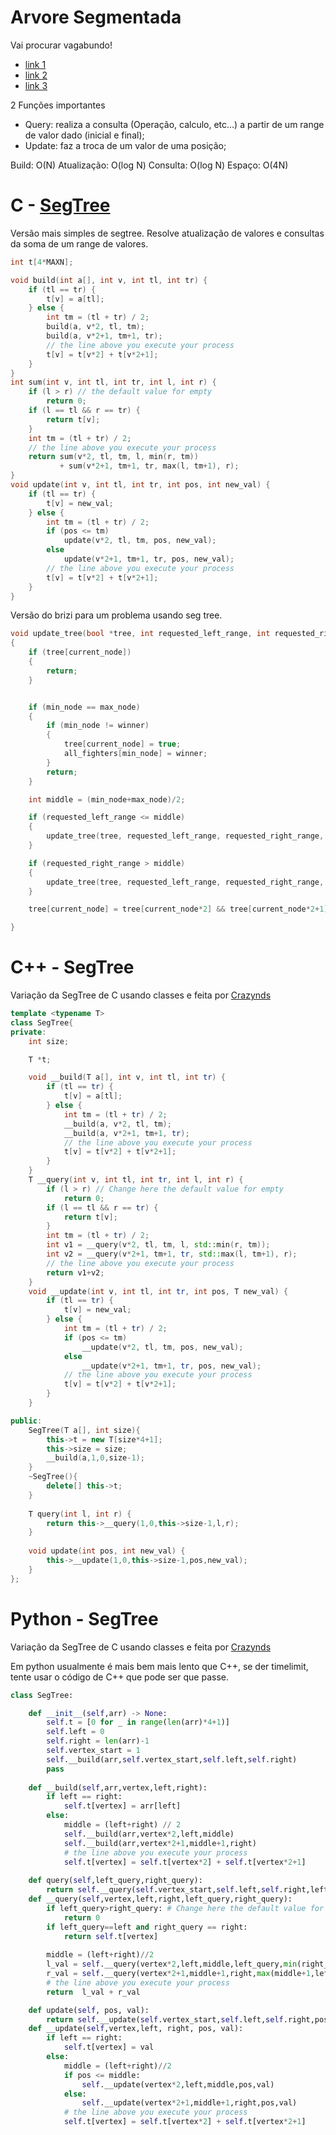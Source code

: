 # Arvore Segmentada

Vai procurar vagabundo!

- [link 1](https://cp-algorithms.com/data_structures/segment_tree.html)
- [link 2](https://www.youtube.com/watch?v=CN0N1ddJ9hA&ab_channel=GauravSen)
- [link 3](https://www.geeksforgeeks.org/segment-tree-data-structure/)


2 Funções importantes

- Query: realiza a consulta (Operação, calculo, etc...) a partir de um range de valor dado (inicial e final);
- Update: faz a troca de um valor de uma posição;

Build: O(N)
Atualização: O(log N)
Consulta: O(log N)
Espaço: O(4N)


# C - [SegTree](https://cp-algorithms.com/data_structures/segment_tree.html)

Versão mais simples de segtree.
Resolve atualização de valores e consultas da soma de um range de valores.

```C
int t[4*MAXN];

void build(int a[], int v, int tl, int tr) {
    if (tl == tr) {
        t[v] = a[tl];
    } else {
        int tm = (tl + tr) / 2;
        build(a, v*2, tl, tm);
        build(a, v*2+1, tm+1, tr);
        // the line above you execute your process
        t[v] = t[v*2] + t[v*2+1];
    }
}
int sum(int v, int tl, int tr, int l, int r) {
    if (l > r) // the default value for empty 
        return 0;
    if (l == tl && r == tr) {
        return t[v];
    }
    int tm = (tl + tr) / 2;
    // the line above you execute your process
    return sum(v*2, tl, tm, l, min(r, tm))
           + sum(v*2+1, tm+1, tr, max(l, tm+1), r);
}
void update(int v, int tl, int tr, int pos, int new_val) {
    if (tl == tr) {
        t[v] = new_val;
    } else {
        int tm = (tl + tr) / 2;
        if (pos <= tm)
            update(v*2, tl, tm, pos, new_val);
        else
            update(v*2+1, tm+1, tr, pos, new_val);
        // the line above you execute your process
        t[v] = t[v*2] + t[v*2+1];
    }
}

```

Versão do brizi para um problema usando seg tree.

```c
void update_tree(bool *tree, int requested_left_range, int requested_right_range, int min_node, int max_node, int current_node, int winner)
{
    if (tree[current_node])
    {
        return;
    }


    if (min_node == max_node)
    {       
        if (min_node != winner)
        {
            tree[current_node] = true;
            all_fighters[min_node] = winner;
        }
        return;
    }

    int middle = (min_node+max_node)/2;

    if (requested_left_range <= middle)
    {
        update_tree(tree, requested_left_range, requested_right_range, min_node, middle, current_node*2, winner);
    }

    if (requested_right_range > middle)
    {
        update_tree(tree, requested_left_range, requested_right_range, middle+1, max_node, current_node*2+1, winner);
    }

    tree[current_node] = tree[current_node*2] && tree[current_node*2+1];

}
```



# C++ - SegTree

Variação da SegTree de C usando classes e feita por [Crazynds](https://github.com/crazynds)

```C++
template <typename T>
class SegTree{
private:
    int size;

    T *t;

    void __build(T a[], int v, int tl, int tr) {
        if (tl == tr) {
            t[v] = a[tl];
        } else {
            int tm = (tl + tr) / 2;
            __build(a, v*2, tl, tm);
            __build(a, v*2+1, tm+1, tr);
            // the line above you execute your process
            t[v] = t[v*2] + t[v*2+1];
        }
    }
    T __query(int v, int tl, int tr, int l, int r) {
        if (l > r) // Change here the default value for empty
            return 0;
        if (l == tl && r == tr) {
            return t[v];
        }
        int tm = (tl + tr) / 2;
        int v1 = __query(v*2, tl, tm, l, std::min(r, tm));
        int v2 = __query(v*2+1, tm+1, tr, std::max(l, tm+1), r);
        // the line above you execute your process
        return v1+v2;
    }
    void __update(int v, int tl, int tr, int pos, T new_val) {
        if (tl == tr) {
            t[v] = new_val;
        } else {
            int tm = (tl + tr) / 2;
            if (pos <= tm)
                __update(v*2, tl, tm, pos, new_val);
            else
                __update(v*2+1, tm+1, tr, pos, new_val);
            // the line above you execute your process
            t[v] = t[v*2] + t[v*2+1];
        }
    }

public:
    SegTree(T a[], int size){
        this->t = new T[size*4+1];
        this->size = size;
        __build(a,1,0,size-1);
    }
    ~SegTree(){
        delete[] this->t;
    }
    
    T query(int l, int r) {
        return this->__query(1,0,this->size-1,l,r);
    }
        
    void update(int pos, int new_val) {
        this->__update(1,0,this->size-1,pos,new_val);
    }
};
```


# Python - SegTree

Variação da SegTree de C usando classes e feita por [Crazynds](https://github.com/crazynds)

Em python usualmente é mais bem mais lento que C++, se der timelimit, tente usar o código de C++ que pode ser que passe.


```python
class SegTree:

    def __init__(self,arr) -> None:
        self.t = [0 for _ in range(len(arr)*4+1)]
        self.left = 0
        self.right = len(arr)-1
        self.vertex_start = 1
        self.__build(arr,self.vertex_start,self.left,self.right)
        pass
            
    def __build(self,arr,vertex,left,right):
        if left == right:
            self.t[vertex] = arr[left]
        else:
            middle = (left+right) // 2
            self.__build(arr,vertex*2,left,middle)
            self.__build(arr,vertex*2+1,middle+1,right)
            # the line above you execute your process
            self.t[vertex] = self.t[vertex*2] + self.t[vertex*2+1]
        
    def query(self,left_query,right_query):
        return self.__query(self.vertex_start,self.left,self.right,left_query,right_query)
    def __query(self,vertex,left,right,left_query,right_query):
        if left_query>right_query: # Change here the default value for empty
            return 0
        if left_query==left and right_query == right:
            return self.t[vertex]
        
        middle = (left+right)//2
        l_val = self.__query(vertex*2,left,middle,left_query,min(right_query,middle))
        r_val = self.__query(vertex*2+1,middle+1,right,max(middle+1,left_query),right_query)
        # the line above you execute your process
        return  l_val + r_val

    def update(self, pos, val):
        return self.__update(self.vertex_start,self.left,self.right,pos,val)
    def __update(self,vertex,left, right, pos, val):
        if left == right:
            self.t[vertex] = val
        else:
            middle = (left+right)//2
            if pos <= middle:
                self.__update(vertex*2,left,middle,pos,val)
            else:
                self.__update(vertex*2+1,middle+1,right,pos,val)
            # the line above you execute your process
            self.t[vertex] = self.t[vertex*2] + self.t[vertex*2+1]
```

